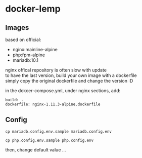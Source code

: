 # docker-lemp

## Images
based on official:
- nginx:mainline-alpine
- php:fpm-alpine
- mariadb:10.1

nginx offical repository is often slow with update  
to have the last version, build your own image with a dockerfile  
simply copy the original dockerfile and change the version :D  

in the dokcer-compose.yml, under nginx sections, add:
```
build: .
dockerfile: nginx-1.11.3-alpine.dockerfile
```

## Config
```
cp mariadb.config.env.sample mariadb.config.env
```
```
cp php.config.env.sample php.config.env
```
then, change default value ...
